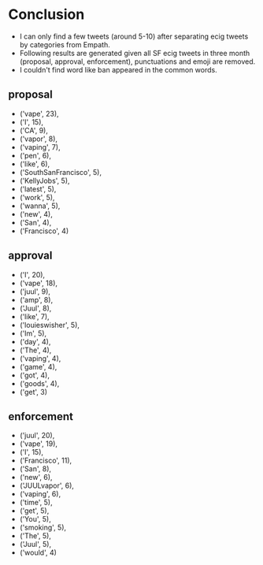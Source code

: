 # Conclusion
- I can only find a few tweets (around 5-10) after separating ecig tweets by categories from Empath.
- Following results are generated given all SF ecig tweets in three month (proposal, approval, enforcement), punctuations and emoji are removed.
- I couldn't find word like ban appeared in the common words.

## proposal
 - ('vape', 23),
 - ('I', 15),
 - ('CA', 9),
 - ('vapor', 8),
 - ('vaping', 7),
 - ('pen', 6),
 - ('like', 6),
 - ('SouthSanFrancisco', 5),
 - ('KellyJobs', 5),
 - ('latest', 5),
 - ('work', 5),
 - ('wanna', 5),
 - ('new', 4),
 - ('San', 4),
 - ('Francisco', 4)
 
 ## approval
 - ('I', 20),
 - ('vape', 18),
 - ('juul', 9),
 - ('amp', 8),
 - ('Juul', 8),
 - ('like', 7),
 - ('louieswisher', 5),
 - ('Im', 5),
 - ('day', 4),
 - ('The', 4),
 - ('vaping', 4),
 - ('game', 4),
 - ('got', 4),
 - ('goods', 4),
 - ('get', 3)
 
 
 
 ## enforcement
 
 - ('juul', 20),
 - ('vape', 19),
 - ('I', 15),
 - ('Francisco', 11),
 - ('San', 8),
 - ('new', 6),
 - ('JUULvapor', 6),
 - ('vaping', 6),
 - ('time', 5),
 - ('get', 5),
 - ('You', 5),
 - ('smoking', 5),
 - ('The', 5),
 - ('Juul', 5),
 - ('would', 4)
 
 
 
 
